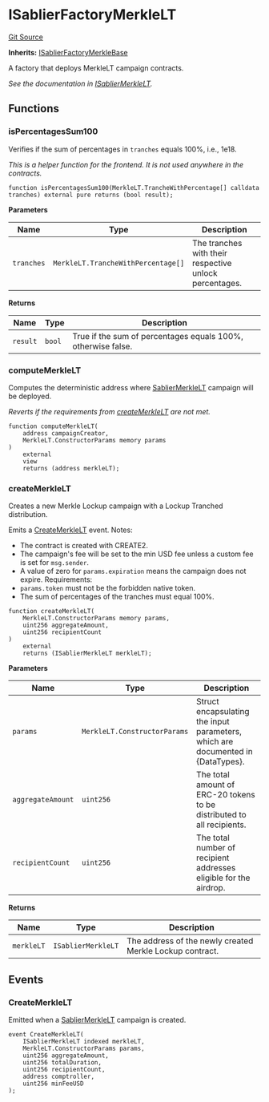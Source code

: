# ISablierFactoryMerkleLT

[Git Source](https://github.com/sablier-labs/airdrops/blob/077c6b9766ef7693ba9e82a9e001dc0097709c01/src/interfaces/ISablierFactoryMerkleLT.sol)

**Inherits:**
[ISablierFactoryMerkleBase](/docs/reference/airdrops/contracts/interfaces/interface.ISablierFactoryMerkleBase.md)

A factory that deploys MerkleLT campaign contracts.

_See the documentation in
[ISablierMerkleLT](/docs/reference/airdrops/contracts/interfaces/interface.ISablierMerkleLT.md)._

## Functions

### isPercentagesSum100

Verifies if the sum of percentages in `tranches` equals 100%, i.e., 1e18.

_This is a helper function for the frontend. It is not used anywhere in the contracts._

```solidity
function isPercentagesSum100(MerkleLT.TrancheWithPercentage[] calldata tranches) external pure returns (bool result);
```

**Parameters**

| Name       | Type                               | Description                                            |
| ---------- | ---------------------------------- | ------------------------------------------------------ |
| `tranches` | `MerkleLT.TrancheWithPercentage[]` | The tranches with their respective unlock percentages. |

**Returns**

| Name     | Type   | Description                                                  |
| -------- | ------ | ------------------------------------------------------------ |
| `result` | `bool` | True if the sum of percentages equals 100%, otherwise false. |

### computeMerkleLT

Computes the deterministic address where
[SablierMerkleLT](/docs/reference/airdrops/contracts/contract.SablierMerkleLT.md) campaign will be deployed.

_Reverts if the requirements from
[createMerkleLT](/docs/reference/airdrops/contracts/interfaces/interface.ISablierFactoryMerkleLT.md#createmerklelt) are
not met._

```solidity
function computeMerkleLT(
    address campaignCreator,
    MerkleLT.ConstructorParams memory params
)
    external
    view
    returns (address merkleLT);
```

### createMerkleLT

Creates a new Merkle Lockup campaign with a Lockup Tranched distribution.

Emits a
[CreateMerkleLT](/docs/reference/airdrops/contracts/interfaces/interface.ISablierFactoryMerkleLT.md#createmerklelt)
event. Notes:

- The contract is created with CREATE2.
- The campaign's fee will be set to the min USD fee unless a custom fee is set for `msg.sender`.
- A value of zero for `params.expiration` means the campaign does not expire. Requirements:
- `params.token` must not be the forbidden native token.
- The sum of percentages of the tranches must equal 100%.

```solidity
function createMerkleLT(
    MerkleLT.ConstructorParams memory params,
    uint256 aggregateAmount,
    uint256 recipientCount
)
    external
    returns (ISablierMerkleLT merkleLT);
```

**Parameters**

| Name              | Type                         | Description                                                                     |
| ----------------- | ---------------------------- | ------------------------------------------------------------------------------- |
| `params`          | `MerkleLT.ConstructorParams` | Struct encapsulating the input parameters, which are documented in {DataTypes}. |
| `aggregateAmount` | `uint256`                    | The total amount of ERC-20 tokens to be distributed to all recipients.          |
| `recipientCount`  | `uint256`                    | The total number of recipient addresses eligible for the airdrop.               |

**Returns**

| Name       | Type               | Description                                              |
| ---------- | ------------------ | -------------------------------------------------------- |
| `merkleLT` | `ISablierMerkleLT` | The address of the newly created Merkle Lockup contract. |

## Events

### CreateMerkleLT

Emitted when a [SablierMerkleLT](/docs/reference/airdrops/contracts/contract.SablierMerkleLT.md) campaign is created.

```solidity
event CreateMerkleLT(
    ISablierMerkleLT indexed merkleLT,
    MerkleLT.ConstructorParams params,
    uint256 aggregateAmount,
    uint256 totalDuration,
    uint256 recipientCount,
    address comptroller,
    uint256 minFeeUSD
);
```
